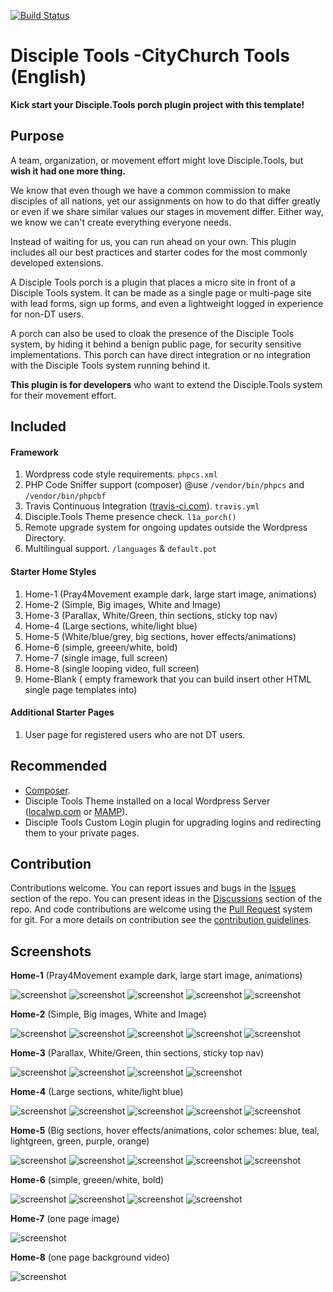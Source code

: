 [![Build Status](https://travis-ci.com/ChrisChasm/l1a-porch.svg?branch=master)](https://travis-ci.com/ChrisChasm/l1a-porch)

# Disciple Tools -CityChurch Tools (English)

__Kick start your Disciple.Tools porch plugin project with this template!__


## Purpose

A team, organization, or movement effort might love Disciple.Tools, but __wish it had one more thing.__

We know that even though we have a common commission to make disciples of all nations, yet our assignments
on how to do that differ greatly or even if we share similar values our stages in movement differ. Either way,
we know we can't create everything everyone needs.

Instead of waiting for us, you can run ahead on your own. This
plugin includes all our best practices and starter codes for the most commonly developed extensions.

A Disciple Tools porch is a plugin that places a micro site in front of a Disciple Tools system. It can be made as a single page
or multi-page site with lead forms, sign up forms, and even a lightweight logged in experience for non-DT users.

A porch can also be used to cloak the presence of the Disciple Tools system, by hiding it behind a benign public page, for security sensitive implementations.
This porch can have direct integration or no integration with the Disciple Tools system running behind it.

__This plugin is for developers__ who want to extend the Disciple.Tools system for their movement effort.

## Included
#### Framework

 1. Wordpress code style requirements. ```phpcs.xml```
 1. PHP Code Sniffer support (composer) @use ```/vendor/bin/phpcs``` and ```/vendor/bin/phpcbf```
 1. Travis Continuous Integration ([travis-ci.com](https://travis-ci.com)). ```travis.yml```
 1. Disciple.Tools Theme presence check. ```l1a_porch()```
 1. Remote upgrade system for ongoing updates outside the Wordpress Directory.
 1. Multilingual support. ```/languages``` & ```default.pot```

#### Starter Home Styles

 1. Home-1 (Pray4Movement example dark, large start image, animations)
 1. Home-2 (Simple, Big images, White and Image)
 1. Home-3 (Parallax, White/Green, thin sections, sticky top nav)
 1. Home-4 (Large sections, white/light blue)
 1. Home-5 (White/blue/grey, big sections, hover effects/animations)
 1. Home-6 (simple, greeen/white, bold)
 1. Home-7 (single image, full screen)
 1. Home-8 (single looping video, full screen)
 1. Home-Blank ( empty framework that you can build insert other HTML single page templates into)

 #### Additional Starter Pages

 1. User page for registered users who are not DT users.

## Recommended

- [Composer](https://getcomposer.org/download/).
- Disciple Tools Theme installed on a local Wordpress Server ([localwp.com](https://localwp.com) or [MAMP](https://www.mamp.info)).
- Disciple Tools Custom Login plugin for upgrading logins and redirecting them to your private pages.

## Contribution

Contributions welcome. You can report issues and bugs in the
[Issues](https://github.com/ChrisChasm/l1a-porch/issues) section of the repo. You can present ideas
in the [Discussions](https://github.com/ChrisChasm/l1a-porch/discussions) section of the repo. And
code contributions are welcome using the [Pull Request](https://github.com/ChrisChasm/l1a-porch/pulls)
system for git. For a more details on contribution see the
[contribution guidelines](https://github.com/ChrisChasm/l1a-porch/blob/master/CONTRIBUTING.md).

## Screenshots

__Home-1__ (Pray4Movement example dark, large start image, animations)

![screenshot](readme-files/template-1-screenshot-1.jpg)
![screenshot](readme-files/template-1-screenshot-2.jpg)
![screenshot](readme-files/template-1-screenshot-3.jpg)
![screenshot](readme-files/template-1-screenshot-4.jpg)
![screenshot](readme-files/template-1-screenshot-5.jpg)

__Home-2__ (Simple, Big images, White and Image)

![screenshot](readme-files/template-2-screenshot-1.jpg)
![screenshot](readme-files/template-2-screenshot-2.jpg)
![screenshot](readme-files/template-2-screenshot-3.jpg)
![screenshot](readme-files/template-2-screenshot-4.jpg)
![screenshot](readme-files/template-2-screenshot-5.jpg)

__Home-3__ (Parallax, White/Green, thin sections, sticky top nav)

![screenshot](readme-files/template-3-screenshot-1.jpg)
![screenshot](readme-files/template-3-screenshot-2.jpg)
![screenshot](readme-files/template-3-screenshot-3.jpg)
![screenshot](readme-files/template-3-screenshot-4.jpg)

__Home-4__ (Large sections, white/light blue)

![screenshot](readme-files/template-4-screenshot-1.jpg)
![screenshot](readme-files/template-4-screenshot-3.jpg)
![screenshot](readme-files/template-4-screenshot-4.jpg)
![screenshot](readme-files/template-4-screenshot-5.jpg)
![screenshot](readme-files/template-4-screenshot-6.jpg)

__Home-5__ (Big sections, hover effects/animations, color schemes: blue, teal, lightgreen, green, purple, orange)

![screenshot](readme-files/template-5-screenshot-1.jpg)
![screenshot](readme-files/template-5-screenshot-2.jpg)
![screenshot](readme-files/template-5-screenshot-3.jpg)
![screenshot](readme-files/template-5-screenshot-4.jpg)
![screenshot](readme-files/template-5-screenshot-5.jpg)

__Home-6__ (simple, greeen/white, bold)

![screenshot](readme-files/template-6-screenshot-1.jpg)
![screenshot](readme-files/template-6-screenshot-2.jpg)
![screenshot](readme-files/template-6-screenshot-3.jpg)
![screenshot](readme-files/template-6-screenshot-4.jpg)

__Home-7__ (one page image)

![screenshot](readme-files/template-7-screenshot.jpg)

__Home-8__ (one page background video)

![screenshot](readme-files/template-8-screenshot.jpg)

